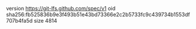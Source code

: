 version https://git-lfs.github.com/spec/v1
oid sha256:fb525836b9e3f493b51e43bd73366e2c2b5733fc9c439734b1553df707b4fa5d
size 4814
